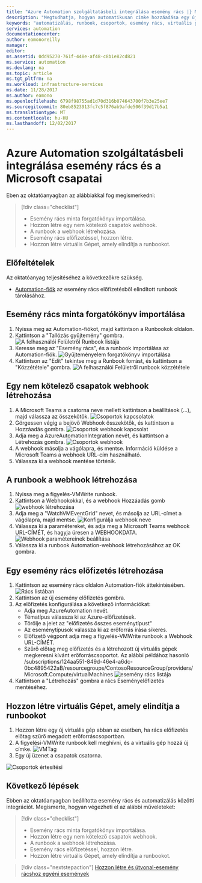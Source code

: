 ```yaml
---
title: "Azure Automation szolgáltatásbeli integrálása esemény rács |} Microsoft Docs"
description: "Megtudhatja, hogyan automatikusan címke hozzáadása egy új virtuális gép létrehozásakor, és értesítést küldeni a Microsoft Teams."
keywords: "automatizálás, runbook, csoportok, esemény rács, virtuális gépek, virtuális gép"
services: automation
documentationcenter: 
author: eamonoreilly
manager: 
editor: 
ms.assetid: 0dd95270-761f-448e-af48-c8b1e82cd821
ms.service: automation
ms.devlang: na
ms.topic: article
ms.tgt_pltfrm: na
ms.workload: infrastructure-services
ms.date: 11/28/2017
ms.author: eamono
ms.openlocfilehash: 6798f98755ad1d70d316b074643700f7b3e25ee7
ms.sourcegitcommit: 80eb8523913fc7c5f876ab9afde506f39d17b5a1
ms.translationtype: MT
ms.contentlocale: hu-HU
ms.lasthandoff: 12/02/2017
---
```

# <a name="integrating-azure-automation-with-event-grid-and-microsoft-teams"></a>Azure Automation szolgáltatásbeli integrálása esemény rács és a Microsoft csapatai

Eben az oktatóanyagban az alábbiakkal fog megismerkedni:

> [!div class="checklist"]
> * Esemény rács minta forgatókönyv importálása.
> * Hozzon létre egy nem kötelező csapatok webhook.
> * A runbook a webhook létrehozása.
> * Esemény rács előfizetéssel, hozzon létre.
> * Hozzon létre virtuális Gépet, amely elindítja a runbookot.

## <a name="prerequisites"></a>Előfeltételek

Az oktatóanyag teljesítéséhez a következőkre szükség.
+ [Automation-fiók](../automation/automation-offering-get-started.md) az esemény rács előfizetésből elindított runbook tárolásához.

## <a name="import-event-grid-sample-runbook"></a>Esemény rács minta forgatókönyv importálása
1.  Nyissa meg az Automation-fiókot, majd kattintson a Runbookok oldalon.
2.  Kattintson a "Tallózás gyűjtemény" gombra.
![A felhasználói Felületről Runbook listája](media/ensure-tags-exists-on-new-virtual-machines/event-grid-runbook-list.png)
3.  Keresse meg az "Esemény rács", és a runbook importálása az Automation-fiók.
![Gyűjteményelem forgatókönyv importálása](media/ensure-tags-exists-on-new-virtual-machines/gallery-event-grid.png)
4.  Kattintson az "Edit" tekintse meg a Runbook forrást, és kattintson a "Közzététele" gombra.
![A felhasználói Felületről runbook közzététele](media/ensure-tags-exists-on-new-virtual-machines/publish-runbook.png)

## <a name="create-an-optional-teams-webhook"></a>Egy nem kötelező csapatok webhook létrehozása
1.  A Microsoft Teams a csatorna neve mellett kattintson a beállítások (...), majd válassza az összekötők.
![Csoportok kapcsolatok](media/ensure-tags-exists-on-new-virtual-machines/teams-webhook.png)
2.  Görgessen végig a bejövő Webhook összekötők, és kattintson a Hozzáadás gombra.
![Csoportok webhook kapcsolat](media/ensure-tags-exists-on-new-virtual-machines/select-teams-webhook.png)
3.  Adja meg a AzureAutomationIntegration nevét, és kattintson a Létrehozás gombra.
![Csoportok webhook](media/ensure-tags-exists-on-new-virtual-machines/configure-teams-webhook.png)
4.  A webhook másolja a vágólapra, és mentse. Információ küldése a Microsoft Teams a webhook URL-cím használható.
5.  Válassza ki a webhook mentése történik.

## <a name="create-a-webhook-for-the-runbook"></a>A runbook a webhook létrehozása
1.  Nyissa meg a figyelés-VMWrite runbook.
2.  Kattintson a Webhookokkal, és a webhook Hozzáadás gomb ![webhook létrehozása](media/ensure-tags-exists-on-new-virtual-machines/add-webhook.png)
2.  Adja meg a "WatchVMEventGrid" nevet, és másolja az URL-címet a vágólapra, majd mentse.
![Konfigurálja webhook neve](media/ensure-tags-exists-on-new-virtual-machines/configure-webhook-name.png)
3.  Válassza ki a paramétereket, és adja meg a Microsoft Teams webhook URL-CÍMÉT, és hagyja üresen a WEBHOOKDATA.
![Webhook paramétereinek beállítása](media/ensure-tags-exists-on-new-virtual-machines/configure-webhook-parameters.png)
4.  Válassza ki a runbook Automation-webhook létrehozásához az OK gombra.

## <a name="create-an-event-grid-subscription"></a>Egy esemény rács előfizetés létrehozása
1.  Kattintson az esemény rács oldalon Automation-fiók áttekintésében.
![Rács listában](media/ensure-tags-exists-on-new-virtual-machines/event-grid-list.png)
2.  Kattintson az új esemény előfizetés gombra.
3.  Az előfizetés konfigurálása a következő információkat:
    *   Adja meg AzureAutomation nevét. 
    *   Tématípus válassza ki az Azure-előfizetések.
    *   Törölje a jelet az "előfizetés összes eseménytípust"
    *   Az eseménytípusok válassza ki az erőforrás írása sikeres.
    *   Előfizető végpont adja meg a figyelés-VMWrite runbook a Webhook URL-CÍMÉT.
    *   Szűrő előtag meg előfizetés és a létrehozott új virtuális gépek megkeresni kívánt erőforráscsoportot. Az alábbi példához hasonló /subscriptions/124aa551-849d-46e4-a6dc-0bc4895422aB/resourcegroups/ContosoResourceGroup/providers/Microsoft.Compute/virtualMachines ![esemény rács listája](media/ensure-tags-exists-on-new-virtual-machines/configure-event-grid-subscription.png)
6.  Kattintson a "Létrehozás" gombra a rács Eseményelőfizetés mentéséhez.

## <a name="create-vm-that-triggers-runbook"></a>Hozzon létre virtuális Gépet, amely elindítja a runbookot
1.  Hozzon létre egy új virtuális gép abban az esetben, ha rács előfizetés előtag szűrő megadott erőforráscsoportban.
2.  A figyelési-VMWrite runbook kell meghívni, és a virtuális gép hozzá új címke.
![VMTag](media/ensure-tags-exists-on-new-virtual-machines/vm-tag.png)
3.  Egy új üzenet a csapatok csatorna.

![Csoportok értesítési](media/ensure-tags-exists-on-new-virtual-machines/teams-vm-message.png)

## <a name="next-steps"></a>Következő lépések
Ebben az oktatóanyagban beállította esemény rács és automatizálás közötti integrációt. Megismerte, hogyan végezheti el az alábbi műveleteket:

> [!div class="checklist"]
> * Esemény rács minta forgatókönyv importálása.
> * Hozzon létre egy nem kötelező csapatok webhook.
> * A runbook a webhook létrehozása.
> * Esemény rács előfizetéssel, hozzon létre.
> * Hozzon létre virtuális Gépet, amely elindítja a runbookot.

> [!div class="nextstepaction"]
> [Hozzon létre és útvonal-esemény rácshoz egyéni események](../event-grid/custom-event-quickstart.md)
